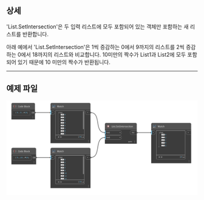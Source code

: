 ## 상세
'List.SetIntersection'은 두 입력 리스트에 모두 포함되어 있는 객체만 포함하는 새 리스트를 반환합니다.

아래 예에서 'List.SetIntersection'은 1씩 증감하는 0에서 9까지의 리스트를 2씩 증감하는 0에서 18까지의 리스트와 비교합니다. 10미만의 짝수가 List1과 List2에 모두 포함되어 있기 때문에 10 미만의 짝수가 반환됩니다.
___
## 예제 파일

![List.SetIntersection](./DSCore.List.SetIntersection_img.jpg)
